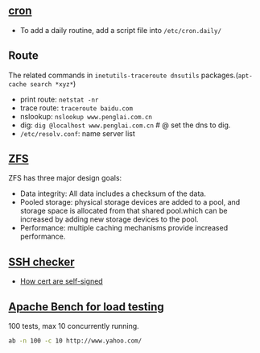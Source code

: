 ## [cron](http://www.adminschoice.com/crontab-quick-reference)

* To add a daily routine, add a script file into `/etc/cron.daily/`

## Route
The related commands in `inetutils-traceroute dnsutils` packages.(`apt-cache search *xyz*`)
* print route: `netstat -nr` 
* trace route: `traceroute baidu.com`
* nslookup: `nslookup www.penglai.com.cn`
* dig: `dig @localhost www.penglai.com.cn` # @ set the dns to dig.
* `/etc/resolv.conf`: name server list

## [ZFS](https://www.freebsd.org/doc/handbook/zfs.html)

ZFS has three major design goals:

* Data integrity: All data includes a checksum of the data.
* Pooled storage: physical storage devices are added to a pool, and storage space is allocated from that shared pool.which can be
                  increased by adding new storage devices to the pool.
* Performance: multiple caching mechanisms provide increased performance.

## [SSH checker](https://www.sslshopper.com/ssl-checker.html#hostname=helix.perforce.com) 
* [How cert are self-signed](http://www.clintharris.net/2009/self-signed-certificates/)

## [Apache Bench for load testing](https://www.petefreitag.com/item/689.cfm)

100 tests, max 10 concurrently running.
```bash
ab -n 100 -c 10 http://www.yahoo.com/
```


